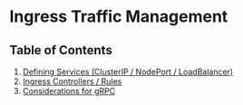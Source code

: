 # Ingress Traffic Management

## Table of Contents

1. [Defining Services (ClusterIP / NodePort / LoadBalancer)](01_defining_services.md)
2. [Ingress Controllers / Rules](02_ingress_controllers_rules.md)
3. [Considerations for gRPC](03_considerations_for_grpc.md)

